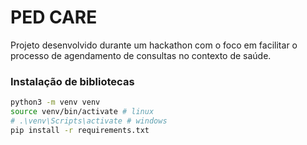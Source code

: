 # PED CARE

Projeto desenvolvido durante um hackathon com o foco em facilitar o processo de
agendamento de consultas no contexto de saúde.

### Instalação de bibliotecas
```bash
python3 -m venv venv
source venv/bin/activate # linux
# .\venv\Scripts\activate # windows
pip install -r requirements.txt
```